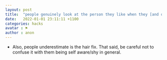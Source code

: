 ```yaml
---
layout: post
title:  "people genuinely look at the person they like when they [and other tells]"
date:   2022-01-01 23:11:11 +1100
categories: hacks
avatar : ⚑
author : anon
---
```


- Also, people underestimate is the hair fix. That said, be careful not to confuse it with them being self aware/shy in general.  

